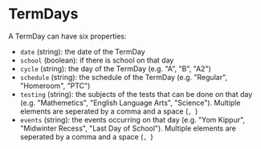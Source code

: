 # TermDays
A TermDay can have six properties:
* `date` (string): the date of the TermDay
* `school` (boolean): if there is school on that day
* `cycle` (string): the day of the TermDay (e.g. "A", "B", "A2")
* `schedule` (string): the schedule of the TermDay (e.g. "Regular", "Homeroom", "PTC")
* `testing` (string): the subjects of the tests that can be done on that day (e.g. "Mathemetics", "English Language Arts", "Science"). Multiple elements are seperated by a comma and a space (`, `)
* `events` (string): the events occurring on that day (e.g. "Yom Kippur", "Midwinter Recess", "Last Day of School"). Multiple elements are seperated by a comma and a space (`, `)